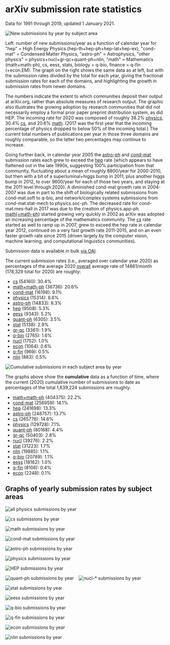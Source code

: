 arXiv submission rate statistics
================================

Data for 1991 through 2019, updated 1 January 2021.

![New submissions by year by subject area](newsubs.png)

Left: number of new submissions/year as a function of calendar year for "hep" = High Energy Physics (hep-th+hep-ph+hep-lat+hep-ex), "cond-mat" = Condensed Matter Physics, "astro-ph" = Astrophysics, "other physics" = physics+nucl+gr-qc+quant-ph+nlin, "math" = Mathematics (math+math-ph), cs, eess, stats, biology = q-bio, finance = q-fin (+econ.EM). The graph on the right shows the same data as at left, but with the submission rates divided by the total for each year, giving the fractional submission rates for each of the domains, and highlighting the growth in submission rates from newer domains.

The numbers indicate the extent to which communities deposit their output at arXiv.org, rather than absolute measures of research output. The graphic also illustrates the growing adoption by research communities that did not necessarily employ a formal prior paper preprint distribution system, as did HEP. The incoming rate for 2020 was composed of roughly 38.2% [physics](#phys_yearly), 30.4% [cs](#cs_yearly), and 20.6% [math](#math_yearly). (2017 was the first year that the incoming percentage of physics dropped to below 50% of the incoming total.) The current total numbers of publications per year in those three domains are roughly comparable, so the latter two percentages may continue to increase.

Going further back, in calendar year 2005 the [astro-ph](#astro-ph_yearly) and [cond-mat](#cond-mat_yearly) submission rates each grew to exceed the [hep](#hep_yearly) rate (which appears to have flattened out in the late 1990s, suggesting 100% participation from that community, fluctuating about a mean of roughly 8800/year for 2000-2010, but then with a bit of a superluminal+higgs bump in 2011, plus another higgs bump in 2012, to over 9600/year for each of those two years, and staying at the 2011 level through 2020). A diminished cond-mat growth rate in 2004-2007 was due in part to the shift of biologically related submissions from cond-mat.soft to q-bio, and network/complex systems submissions from cond-mat.stat-mech to physics.soc-ph. The decreased rate for cond-mat.mes-hall in 2017 was due to the creation of physics.app-ph. [math(+math-ph](#math_yearly)) started growing very quickly in 2002 as arXiv was adopted an increasing percentage of the mathematics community. The [cs](#cs_yearly) rate started as well to ramp up in 2007, grew to exceed the hep rate in calendar year 2012, continued on a very fast growth rate 2011-2015, and on an even faster growth rate since 2015 (driven largely by the computer vision, machine learning, and computational linguistics communities).

Submission data is available in bulk [via OAI](../../oa).

The current submission rates (i.e., averaged over calendar year 2020) as percentages of the average 2020 [overall](http://arxiv.org/stats/monthly_submissions) average rate of 14861/month (178,329 total for 2020) are roughly:

*   [cs](#cs_yearly) (54160): 30.4%
*   [math+math-ph](#math_yearly) (36736): 20.6%
*   [cond-mat](#cond-mat_yearly) (16198): 9.1%
*   [physics](#physics_yearly) (15314): 8.6%
*   [astro-ph](#astro-ph_yearly) (14833): 8.3%
*   [hep](#hep_yearly) (9508): 5.3%
*   [eess](#eess_yearly) (9343): 5.2%
*   [quant-ph](#quant-ph_gr-qc_yearly) (6305): 3.5%
*   [stat](#stat_yearly) (5138): 2.9%
*   [gr-qc](#quant-ph_gr-qc_yearly) (3361): 1.9%
*   [q-bio](#q-bio_yearly) (2765): 1.6%
*   [nucl](#nucl_yearly) (1752): 1.0%
*   [econ](#econ_yearly) (1064): 0.6%
*   [q-fin](#q-fin_yearly) (969): 0.5%
*   [nlin](#nlin_yearly) (883): 0.5%</li>

![Cumulative submissions in each subject area by year](cumsubs.png)

The graphs above show the **cumulative** data as a function of time, where the current (2020) cumulative number of submissions to date as percentages of the total 1,639,224 submissions are roughly:

*   [math+math-ph](#math_yearly) (404375): 22.2%
*   [cond-mat](#cond-mat_yearly) (256959): 14.1%
*   [hep](#hep_yearly) (241698): 13.3%
*   [astro-ph](#astro-ph_yearly) (248757): 13.7%
*   [cs](#cs_yearly) (265776): 14.6%
*   [physics](#physics_yearly) (129728): 7.1%
*   [quant-ph](#quant-ph_gr-qc_yearly) (80168): 4.4%
*   [gr-qc](#quant-ph_gr-qc_yearly) (50403): 2.8%
*   [nucl](#nucl_yearly) (39276): 2.2%
*   [stat](#stat_yearly) (31223): 1.7%
*   [nlin](#nlin_yearly) (19885): 1.1%
*   [q-bio](#q-bio_yearly) (20789): 1.1%
*   [eess](#eess_yearly) (18162): 1.0%
*   [q-fin](#q-fin_yearly) (8106): 0.4%
*   [econ](#econ_yearly) (2248): 0.1%

Graphs of yearly submission rates by subject areas
--------------------------------------------------

![all physics submissions by year](phys_yearly.png)

<span id="cs_yearly"></span>

![cs submissions by year](cs_yearly.png)

<span id="math_yearly"></span>

![math submissions by year](math_yearly.png)

<span id="cond-mat_yearly"></span>

![cond-mat submissions by year](cond-mat_yearly.png)

<span id="astro-ph_yearly"></span>

![astro-ph submissions by year](astro-ph_yearly.png)

<span id="physics_yearly"></span>

![physics submissions by year](physics_yearly.png)

<span id="hep_yearly"></span>

![HEP submissions by year](hep_yearly.png)

<span id="quant-ph_gr-qc_yearly"></span><span id="nucl_yearly"></span>

![quant-ph submissions by year](quant-ph_gr-qc_yearly.png)    ![nucl-* submissions by year](nucl_yearly.png)

<span id="stat_yearly"></span>

![stat submissions by year](stat_yearly.png)

<span id="eess_yearly"></span>

![eess submissions by year](eess_yearly.png)

<span id="q-bio_yearly"></span>

![q-bio submissions by year](q-bio_yearly.png)

<span id="q-fin_yearly"></span>

![q-fin submissions by year](q-fin_yearly.png)

<span id="econ_yearly"></span>

![econ submissions by year](econ_yearly.png)

<span id="nlin_yearly"></span>

![nlin submissions by year](nlin_yearly.png)
